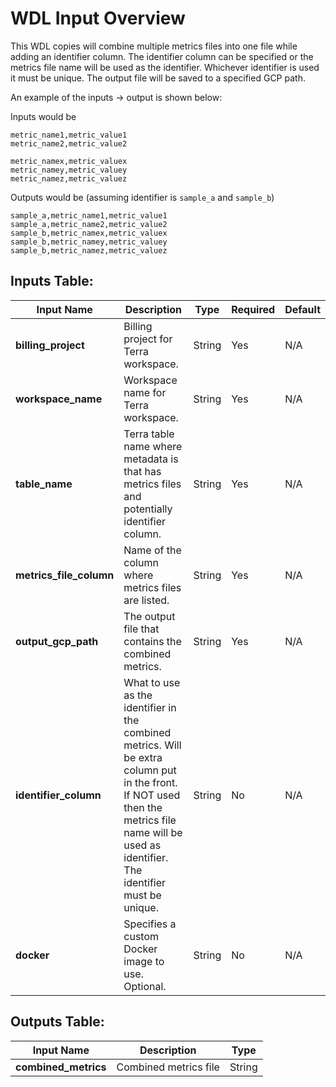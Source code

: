 # WDL Input Overview

This WDL copies will combine multiple metrics files into one file while adding an identifier column. The identifier column can be specified or the metrics file name will be used as the identifier. Whichever identifier is used it must be unique. The output file will be saved to a specified GCP path.

An example of the inputs -> output is shown below:

Inputs would be
```
metric_name1,metric_value1
metric_name2,metric_value2
```
```
metric_namex,metric_valuex
metric_namey,metric_valuey
metric_namez,metric_valuez
```
Outputs would be (assuming identifier is `sample_a` and `sample_b`)
```
sample_a,metric_name1,metric_value1
sample_a,metric_name2,metric_value2
sample_b,metric_namex,metric_valuex
sample_b,metric_namey,metric_valuey
sample_b,metric_namez,metric_valuez
```

## Inputs Table:
| Input Name                | Description                                                                                                                                                                                     | Type   | Required | Default |
|---------------------------|-------------------------------------------------------------------------------------------------------------------------------------------------------------------------------------------------|--------|----------|---------|
| **billing_project**       | Billing project for Terra workspace.                                                                                                                                                            | String | Yes      | N/A     |
| **workspace_name**        | Workspace name for Terra workspace.                                                                                                                                                             | String | Yes      | N/A     |
| **table_name**            | Terra table name where metadata is that has metrics files and potentially identifier column.                                                                                                    | String | Yes      | N/A     |
| **metrics_file_column**   | Name of the column where metrics files are listed.                                                                                                                                              | String | Yes      | N/A     |
| **output_gcp_path**       | The output file that contains the combined metrics.                                                                                                                                             | String | Yes      | N/A     |
| **identifier_column**     | What to use as the identifier in the combined metrics. Will be extra column put in the front. If NOT used then the metrics file name will be used as identifier. The identifier must be unique. | String | No       | N/A     |
| **docker**                | Specifies a custom Docker image to use. Optional.                                                                                                                                               | String | No       | N/A     |


## Outputs Table:
| Input Name                  | Description              | Type   |
|-----------------------------|--------------------------|--------|
| **combined_metrics**        | Combined metrics file    | String |
